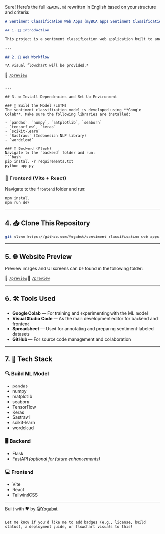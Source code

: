 Sure! Here's the full `README.md` rewritten in English based on your structure and criteria:

```markdown
# Sentiment Classification Web Apps (myBCA apps Sentiment Classification)

## 1. 🧠 Introduction

This project is a sentiment classification web application built to analyze user reviews of the **myBCA** mobile app. The goal is to automate sentiment analysis using an LSTM-based deep learning model and to provide an integrated web system with both backend and frontend components.

---

## 2. 🔁 Web Workflow

*A visual flowchart will be provided.*

```

📁 [`/preview`](./preview/flow.png)

````

---

## 3. ⚙️ Install Dependencies and Set Up Environment

### 🔹 Build the Model (LSTM)
The sentiment classification model is developed using **Google Colab**. Make sure the following libraries are installed:

- `pandas`, `numpy`, `matplotlib`, `seaborn`  
- `tensorflow`, `keras`  
- `scikit-learn`  
- `Sastrawi` (Indonesian NLP library)  
- `wordcloud`  

### 🔹 Backend (Flask)
Navigate to the `backend` folder and run:
```bash
pip install -r requirements.txt
python app.py
````

### 🔹 Frontend (Vite + React)

Navigate to the `frontend` folder and run:

```bash
npm install
npm run dev
```

---

## 4. 📥 Clone This Repository

```bash
git clone https://github.com/Yogabut/sentiment-classification-web-apps.git
```

---

## 5. 🌐 Website Preview

Preview images and UI screens can be found in the following folder:

📁 [`/preview`](./preview/landing_page.png)
📁 [`/preview`](./preview/main_feature.png)


---

## 6. 🛠️ Tools Used

* **Google Colab** — For training and experimenting with the ML model
* **Visual Studio Code** — As the main development editor for backend and frontend
* **Spreadsheet** — Used for annotating and preparing sentiment-labeled datasets
* **GitHub** — For source code management and collaboration

---

## 7. 🚀 Tech Stack

### 🔍 Build ML Model

* pandas
* numpy
* matplotlib
* seaborn
* TensorFlow
* Keras
* Sastrawi
* scikit-learn
* wordcloud

### 🖥️ Backend

* Flask
* FastAPI *(optional for future enhancements)*

### 💻 Frontend

* Vite
* React
* TailwindCSS

---

Built with ❤️ by [@Yogabut](https://github.com/Yogabut)

```

Let me know if you'd like me to add badges (e.g., license, build status), a deployment guide, or flowchart visuals to this!
```

